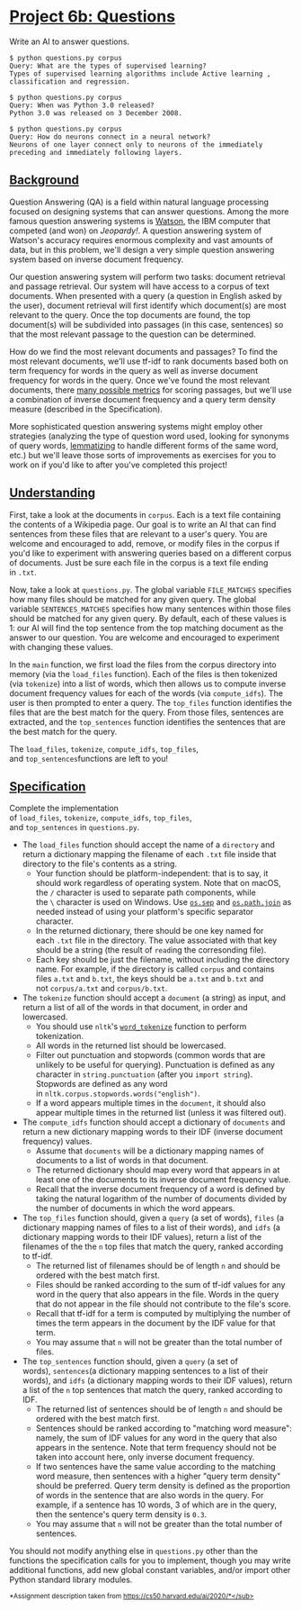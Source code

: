 [Project 6b: Questions](https://cs50.harvard.edu/ai/2020/projects/6/questions/#project-6b-questions)
====================================================================================================

Write an AI to answer questions.

```
$ python questions.py corpus
Query: What are the types of supervised learning?
Types of supervised learning algorithms include Active learning , classification and regression.

$ python questions.py corpus
Query: When was Python 3.0 released?
Python 3.0 was released on 3 December 2008.

$ python questions.py corpus
Query: How do neurons connect in a neural network?
Neurons of one layer connect only to neurons of the immediately preceding and immediately following layers.

```

[Background](https://cs50.harvard.edu/ai/2020/projects/6/questions/#background)
-------------------------------------------------------------------------------

Question Answering (QA) is a field within natural language processing focused on designing systems that can answer questions. Among the more famous question answering systems is [Watson](https://en.wikipedia.org/wiki/Watson_(computer)), the IBM computer that competed (and won) on *Jeopardy!*. A question answering system of Watson's accuracy requires enormous complexity and vast amounts of data, but in this problem, we'll design a very simple question answering system based on inverse document frequency.

Our question answering system will perform two tasks: document retrieval and passage retrieval. Our system will have access to a corpus of text documents. When presented with a query (a question in English asked by the user), document retrieval will first identify which document(s) are most relevant to the query. Once the top documents are found, the top document(s) will be subdivided into passages (in this case, sentences) so that the most relevant passage to the question can be determined.

How do we find the most relevant documents and passages? To find the most relevant documents, we'll use tf-idf to rank documents based both on term frequency for words in the query as well as inverse document frequency for words in the query. Once we've found the most relevant documents, there [many possible metrics](https://groups.csail.mit.edu/infolab/publications/Tellex-etal-SIGIR03.pdf) for scoring passages, but we'll use a combination of inverse document frequency and a query term density measure (described in the Specification).

More sophisticated question answering systems might employ other strategies (analyzing the type of question word used, looking for synonyms of query words, [lemmatizing](https://en.wikipedia.org/wiki/Lemmatisation) to handle different forms of the same word, etc.) but we'll leave those sorts of improvements as exercises for you to work on if you'd like to after you've completed this project!

[Understanding](https://cs50.harvard.edu/ai/2020/projects/6/questions/#understanding)
-------------------------------------------------------------------------------------

First, take a look at the documents in `corpus`. Each is a text file containing the contents of a Wikipedia page. Our goal is to write an AI that can find sentences from these files that are relevant to a user's query. You are welcome and encouraged to add, remove, or modify files in the corpus if you'd like to experiment with answering queries based on a different corpus of documents. Just be sure each file in the corpus is a text file ending in `.txt`.

Now, take a look at `questions.py`. The global variable `FILE_MATCHES` specifies how many files should be matched for any given query. The global variable `SENTENCES_MATCHES` specifies how many sentences within those files should be matched for any given query. By default, each of these values is 1: our AI will find the top sentence from the top matching document as the answer to our question. You are welcome and encouraged to experiment with changing these values.

In the `main` function, we first load the files from the corpus directory into memory (via the `load_files` function). Each of the files is then tokenized (via `tokenize`) into a list of words, which then allows us to compute inverse document frequency values for each of the words (via `compute_idfs`). The user is then prompted to enter a query. The `top_files` function identifies the files that are the best match for the query. From those files, sentences are extracted, and the `top_sentences` function identifies the sentences that are the best match for the query.

The `load_files`, `tokenize`, `compute_idfs`, `top_files`, and `top_sentences`functions are left to you!

[Specification](https://cs50.harvard.edu/ai/2020/projects/6/questions/#specification)
-------------------------------------------------------------------------------------

Complete the implementation of `load_files`, `tokenize`, `compute_idfs`, `top_files`, and `top_sentences` in `questions.py`.

-   The `load_files` function should accept the name of a `directory` and return a dictionary mapping the filename of each `.txt` file inside that directory to the file's contents as a string.
    -   Your function should be platform-independent: that is to say, it should work regardless of operating system. Note that on macOS, the `/` character is used to separate path components, while the `\` character is used on Windows. Use [`os.sep`](https://docs.python.org/3/library/os.html) and [`os.path.join`](https://docs.python.org/3/library/os.path.html#os.path.join) as needed instead of using your platform's specific separator character.
    -   In the returned dictionary, there should be one key named for each `.txt` file in the directory. The value associated with that key should be a string (the result of `read`ing the corresonding file).
    -   Each key should be just the filename, without including the directory name. For example, if the directory is called `corpus` and contains files `a.txt` and `b.txt`, the keys should be `a.txt` and `b.txt` and not `corpus/a.txt` and `corpus/b.txt`.
-   The `tokenize` function should accept a `document` (a string) as input, and return a list of all of the words in that document, in order and lowercased.
    -   You should use `nltk`'s [`word_tokenize`](https://www.nltk.org/api/nltk.tokenize.html#nltk.tokenize.punkt.PunktLanguageVars.word_tokenize) function to perform tokenization.
    -   All words in the returned list should be lowercased.
    -   Filter out punctuation and stopwords (common words that are unlikely to be useful for querying). Punctuation is defined as any character in `string.punctuation` (after you `import string`). Stopwords are defined as any word in `nltk.corpus.stopwords.words("english")`.
    -   If a word appears multiple times in the `document`, it should also appear multiple times in the returned list (unless it was filtered out).
-   The `compute_idfs` function should accept a dictionary of `documents` and return a new dictionary mapping words to their IDF (inverse document frequency) values.
    -   Assume that `documents` will be a dictionary mapping names of documents to a list of words in that document.
    -   The returned dictionary should map every word that appears in at least one of the documents to its inverse document frequency value.
    -   Recall that the inverse document frequency of a word is defined by taking the natural logarithm of the number of documents divided by the number of documents in which the word appears.
-   The `top_files` function should, given a `query` (a set of words), `files` (a dictionary mapping names of files to a list of their words), and `idfs` (a dictionary mapping words to their IDF values), return a list of the filenames of the the `n` top files that match the query, ranked according to tf-idf.
    -   The returned list of filenames should be of length `n` and should be ordered with the best match first.
    -   Files should be ranked according to the sum of tf-idf values for any word in the query that also appears in the file. Words in the query that do not appear in the file should not contribute to the file's score.
    -   Recall that tf-idf for a term is computed by multiplying the number of times the term appears in the document by the IDF value for that term.
    -   You may assume that `n` will not be greater than the total number of files.
-   The `top_sentences` function should, given a `query` (a set of words), `sentences`(a dictionary mapping sentences to a list of their words), and `idfs` (a dictionary mapping words to their IDF values), return a list of the `n` top sentences that match the query, ranked according to IDF.
    -   The returned list of sentences should be of length `n` and should be ordered with the best match first.
    -   Sentences should be ranked according to "matching word measure": namely, the sum of IDF values for any word in the query that also appears in the sentence. Note that term frequency should not be taken into account here, only inverse document frequency.
    -   If two sentences have the same value according to the matching word measure, then sentences with a higher "query term density" should be preferred. Query term density is defined as the proportion of words in the sentence that are also words in the query. For example, if a sentence has 10 words, 3 of which are in the query, then the sentence's query term density is `0.3`.
    -   You may assume that `n` will not be greater than the total number of sentences.

You should not modify anything else in `questions.py` other than the functions the specification calls for you to implement, though you may write additional functions, add new global constant variables, and/or import other Python standard library modules.

<sub>*Assignment description taken from https://cs50.harvard.edu/ai/2020/*</sub>
